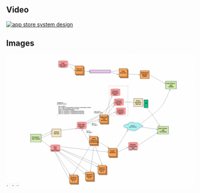 

## Video

[![app store system design](https://img.youtube.com/vi/xRKLvTXIF_w/hqdefault.jpg)](https://www.youtube.com/watch?v=xRKLvTXIF_w)


## Images

<img src="images/approach_1.png" alt="app store system design">

